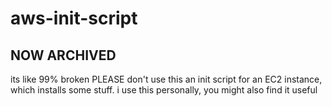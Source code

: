 # aws-init-script
## NOW ARCHIVED
its like 99% broken PLEASE don't use this
an init script for an EC2 instance, which installs some stuff. i use this personally, you might also find it useful
